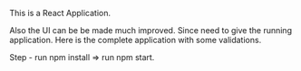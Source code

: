 This is a React Application.

Also the UI can be be made much improved. Since need to give the running application.
Here is the complete application with some validations.

Step -
run npm install => run npm start.
